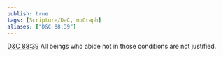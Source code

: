 ```yaml
---
publish: true
tags: [Scripture/DaC, noGraph]
aliases: ["D&C 88:39"]
---
```

[D&C 88:39](https://churchofjesuschrist.org/study/scriptures/dc-testament/dc/88?lang=eng&id=p39#p39) All beings who abide not in those conditions are not justified.
